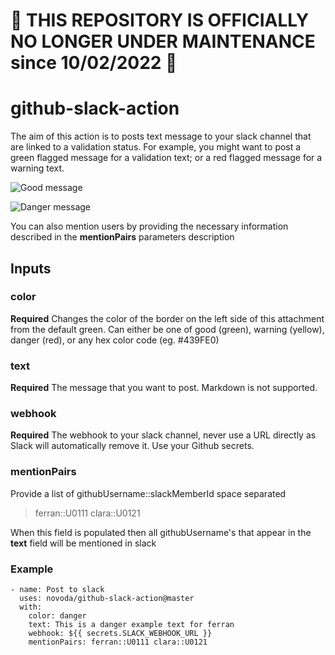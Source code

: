 # 🛑 THIS REPOSITORY IS OFFICIALLY NO LONGER UNDER MAINTENANCE since 10/02/2022 🛑

# github-slack-action

The aim of this action is to posts text message to your slack channel that are linked to a validation status. For example, you might want to post a green flagged message for a validation text; or a red flagged message for a warning text.

![Good message](https://github.com/novoda/github-slack-action/blob/master/resources/positive-example.png)

![Danger message](https://github.com/novoda/github-slack-action/blob/master/resources/negative-example.png)

You can also mention users by providing the necessary information described in the **mentionPairs** parameters description

## Inputs

### color

**Required** Changes the color of the border on the left side of this attachment from the default green. Can either be one of good (green), warning (yellow), danger (red), or any hex color code (eg. #439FE0)

### text

**Required** The message that you want to post. Markdown is not supported.

### webhook

**Required** The webhook to your slack channel, never use a URL directly as Slack will automatically remove it. Use your Github secrets.

### mentionPairs

Provide a list of githubUsername::slackMemberId space separated

> ferran::U0111 clara::U0121

When this field is populated then all githubUsername's that appear in the **text** field will be mentioned in slack

###

### Example

```
- name: Post to slack
  uses: novoda/github-slack-action@master
  with:
    color: danger
    text: This is a danger example text for ferran
    webhook: ${{ secrets.SLACK_WEBHOOK_URL }}
    mentionPairs: ferran::U0111 clara::U0121
```
